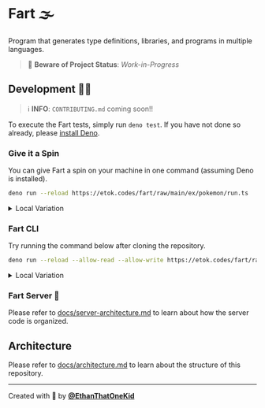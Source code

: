 # Fart 🌫

Program that generates type definitions, libraries, and programs in multiple languages.

> 🚧 **Beware of Project Status**: _Work-in-Progress_

## Development 👨‍💻

> ℹ **INFO**: `CONTRIBUTING.md` coming soon!!

To execute the Fart tests, simply run `deno test`. If you have not done so already, please [install Deno](https://github.com/denoland/deno_install).

### Give it a Spin

You can give Fart a spin on your machine in one command (assuming Deno is installed).

```bash
deno run --reload https://etok.codes/fart/raw/main/ex/pokemon/run.ts
```

<details>
  <summary>Local Variation</summary>

```bash
deno run --reload ex/pokemon/run.ts
```

</details>

### Fart CLI

Try running the command below after cloning the repository.

```bash
deno run --reload --allow-read --allow-write https://etok.codes/fart/raw/main/std/cli/run.ts ./ex/pokemon/mod.fart --reg=ts --output=./ex/pokemon/mod.out.ts
```

<details>
  <summary>Local Variation</summary>

```bash
deno run --allow-read --allow-write std/cli.ts ./ex/pokemon.fart --reg=ts.deno --output=./ex/pokemon.ts
```

</details>

### Fart Server 📡

Please refer to [docs/server-architecture.md](docs/server-architecture.md) to learn about how the server code is organized.

## Architecture

Please refer to [docs/architecture.md](docs/ARCHITECTURE.md) to learn about the structure of this repository.

---

Created with 💖 by [**@EthanThatOneKid**](https://github.com/EthanThatOneKid/)
